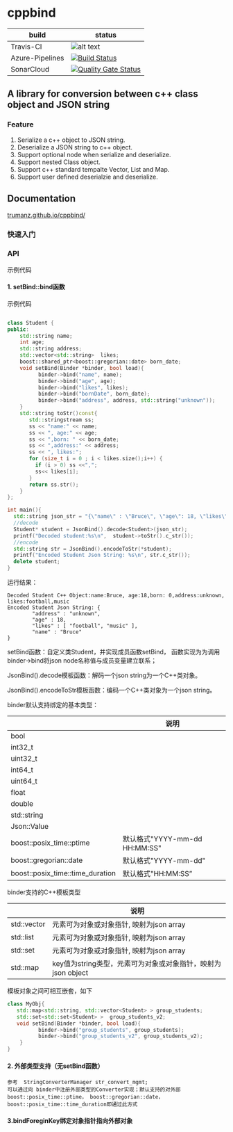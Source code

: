 # cppbind

| build | status                                                                                        |
|-------|-----------------------------------------------------------------------------------------------|
| Travis-CI   | ![alt text](https://travis-ci.org/trumanz/cpp-learning.svg?branch=master "Logo Title Text 1") |
| Azure-Pipelines   | [![Build Status](https://dev.azure.com/trumanckzhou/trumanckzhou/_apis/build/status/trumanz.cppbind?branchName=master)](https://dev.azure.com/trumanckzhou/trumanckzhou/_build/latest?definitionId=1&branchName=master) |
| SonarCloud   | [![Quality Gate Status](https://sonarcloud.io/api/project_badges/measure?project=trumanz_cppbind&metric=alert_status)](https://sonarcloud.io/dashboard?id=trumanz_cppbind) |

## A library for conversion between c++ class object and JSON string
### Feature
1. Serialize a c++ object to JSON string.
2. Deserialize a JSON string to c++ object.
3. Support optional node when serialize and deserialize.
4. Support nested Class object.
5. Support c++ standard tempalte Vector, List and Map.
6. Support user defined deserialzie and deserialize.


## Documentation

[trumanz.github.io/cppbind/](https://trumanz.github.io/cppbind/)



### 快速入门



### API

示例代码



#### 1. setBind::bind函数

示例代码

```c++

class Student {
public:
    std::string name;
    int age;  
    std::string address;
    std::vector<std::string>  likes;
    boost::shared_ptr<boost::gregorian::date> born_date;
    void setBind(Binder *binder, bool load){
          binder->bind("name", name);
          binder->bind("age", age);
          binder->bind("likes", likes);
          binder->bind("bornDate", born_date);
          binder->bind("address", address, std::string("unknown"));
    }
    std::string toStr()const{
       std::stringstream ss;
       ss << "name:" << name;
       ss << ", age:" << age;
       ss << ",born: " << born_date;
       ss << ",address:" << address;
       ss << ", likes:";
       for (size_t i = 0 ; i < likes.size();i++) {
         if (i > 0) ss <<",";
         ss<< likes[i];
       }
       return ss.str();
    }
};

int main(){
  std::string json_str = "{\"name\" : \"Bruce\", \"age\": 18, \"likes\" : [\"football\", \"music\"] }";
  //decode
  Student* student = JsonBind().decode<Student>(json_str);
  printf("Decoded student:%s\n",  student->toStr().c_str());
  //encode
  std::string str = JsonBind().encodeToStr(*student);
  printf("Encoded Student Json String: %s\n", str.c_str());
  delete student;
}
```

运行结果：

```shell
Decoded Student C++ Object:name:Bruce, age:18,born: 0,address:unknown, likes:football,music
Encoded Student Json String: {
        "address" : "unknown",
        "age" : 18,
        "likes" : [ "football", "music" ],
        "name" : "Bruce"
}
```

setBind函数：自定义类Student，并实现成员函数setBind， 函数实现为为调用binder->bind将json node名称值与成员变量建立联系；

JsonBind().decode模板函数：解码一个json string为一个C++类对象。

JsonBind().encodeToStr模板函数：编码一个C++类对象为一个json string。

binder默认支持绑定的基本类型：

|                                  | 说明                          |
| :------------------------------- | ----------------------------- |
| bool                             |                               |
| int32_t                          |                               |
| uint32_t                         |                               |
| int64_t                          |                               |
| uint64_t                         |                               |
| float                            |                               |
| double                           |                               |
| std::string                      |                               |
| Json::Value                      |                               |
| boost::posix_time::ptime         | 默认格式"YYYY-mm-dd HH:MM:SS" |
| boost::gregorian::date           | 默认格式"YYYY-mm-dd"          |
| boost::posix_time::time_duration | 默认格式"HH:MM:SS”            |

binder支持的C++模板类型

|             | 说明                                                         |
| ----------- | ------------------------------------------------------------ |
| std::vector | 元素可为对象或对象指针,  映射为json array                    |
| std::list   | 元素可为对象或对象指针,  映射为json array                    |
| std::set    | 元素可为对象或对象指针,  映射为json array                    |
| std::map    | key值为string类型，元素可为对象或对象指针，映射为json object |

 模板对象之间可相互嵌套，如下

```c++
class MyObj{
   std::map<std::string, std::vector<Student> > group_students;
   std::set<std::set<Student> >  group_students_v2;
   void setBind(Binder *binder, bool load){
          binder->bind("group_students", group_students);
          binder->bind("group_students_v2", group_students_v2);
    }
}
```



#### 2. 外部类型支持（无setBind函数）

```
参考  StringConverterManager str_convert_mgmt;
可以通过向 binder中注册外部类型的Converter实现；默认支持的对外部boost::posix_time::ptime， boost::gregorian::date， boost::posix_time::time_duration即通过此方式
```

#### 3.bindForeginKey绑定对象指针指向外部对象

```

```

```

```
